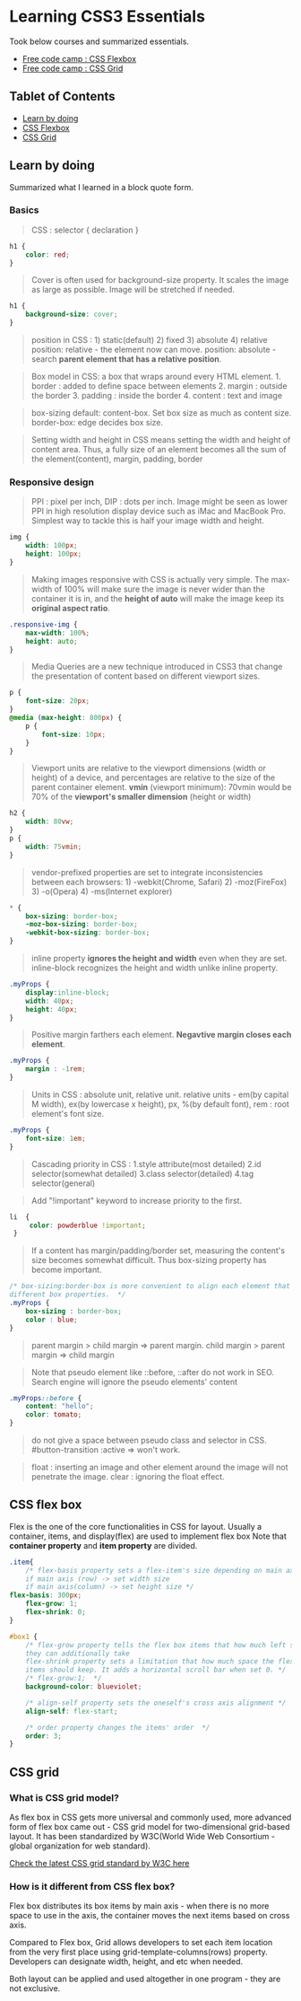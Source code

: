 # Learning CSS3 Essentials
Took below courses and summarized essentials. 

- [Free code camp : CSS Flexbox](https://www.freecodecamp.org/learn/responsive-web-design/#css-flexbox) 
- [Free code camp : CSS Grid](https://www.freecodecamp.org/learn/responsive-web-design/#css-grid) 

## Tablet of Contents 
- [Learn by doing]()
- [CSS Flexbox]()
- [CSS Grid]()

## Learn by doing 
Summarized what I learned in a block quote form. 

### Basics
> CSS : selector { declaration }
```css
h1 {
    color: red;
}
```

> Cover is often used for background-size property. It scales the image as large as possible. Image will be stretched if needed.

```css
h1 { 
    background-size: cover;
}
```

> position in CSS : 1) static(default) 2) fixed 3) absolute 4) relative 
> position: relative - the element now can move.
> position: absolute - search **parent element that has a relative position**.

> Box model in CSS: a box that wraps around every HTML element. 1. border : added to define space between elements 2. margin : outside the border 3. padding : inside the border 4. content : text and image 

> box-sizing default: content-box. Set box size as much as content size. border-box: edge decides box size.

> Setting width and height in CSS means setting the width and height of content area. Thus, a fully size of an element becomes all the sum of the element(content), margin, padding, border

### Responsive design
> PPI : pixel per inch, DIP : dots per inch. Image might be seen as lower PPI in high resolution display device such as iMac and MacBook Pro. Simplest way to tackle this is half your image width and height. 

```css
img { 
    width: 100px;
    height: 100px;
}
```

> Making images responsive with CSS is actually very simple. The max-width of 100% will make sure the image is never wider than the container it is in, and the **height of auto** will make the image keep its **original aspect ratio**.

```css
.responsive-img { 
    max-width: 100%;
    height: auto;
}
```

> Media Queries are a new technique introduced in CSS3 that change the presentation of content based on different viewport sizes.

```css
p {
    font-size: 20px;
}
@media (max-height: 800px) {
    p {
        font-size: 10px;
    }
}
```

> Viewport units are relative to the viewport dimensions (width or height) of a device, and percentages are relative to the size of the parent container element. 
> **vmin** (viewport minimum): 70vmin would be 70% of the **viewport's smaller dimension** (height or width)

```css
h2 { 
    width: 80vw;
}
p { 
    width: 75vmin;
}
```

> vendor-prefixed properties are set to integrate inconsistencies between each browsers:  1) -webkit(Chrome, Safari) 2) -moz(FireFox) 3) -o(Opera) 4) -ms(Internet explorer)

```css
* {
    box-sizing: border-box;
    -moz-box-sizing: border-box;
    -webkit-box-sizing: border-box;
}
```

> inline property **ignores the height and width** even when they are set. inline-block recognizes the height and width unlike inline property.

```css
.myProps { 
    display:inline-block;
    width: 40px;
    height: 40px;
}
```

> Positive margin farthers each element. **Negavtive margin closes each element**.

```css
.myProps { 
    margin : -1rem;
}
```
> Units in CSS : absolute unit, relative unit. 
> relative units - em(by capital M width), ex(by lowercase x height), px, %(by default font), rem : root element's font size.

```css
.myProps { 
    font-size: 1em;
}
```

> Cascading priority in CSS : 1.style attribute(most detailed) 2.id selector(somewhat detailed) 3.class selector(detailed) 4.tag selector(general) 

> Add "!important" keyword to increase priority to the first. 

```css
li  { 
     color: powderblue !important;
 }
```

> If a content has margin/padding/border set, measuring the content's size becomes somewhat difficult. Thus box-sizing property has become important.

```css
/* box-sizing:border-box is more convenient to align each element that has 
different box properties.  */
.myProps { 
    box-sizing : border-box;
    color : blue;
}
```

> parent margin > child margin => parent margin. child margin > parent margin => child margin 

> Note that pseudo element like ::before, ::after do not work in SEO.
Search engine will ignore the pseudo elements' content

```css
.myProps::before {
    content: "hello";
    color: tomato;
}
```

> do not give a space between pseudo class and selector in CSS. #button-transition :active => won't work.

> float : inserting an image and other element around the image will not penetrate the image. clear : ignoring the float effect.


## CSS flex box
Flex is the one of the core functionalities in CSS for layout. 
Usually a container, items, and display(flex) are used to implement flex box
Note that **container property** and **item property** are divided.

```css
.item{
    /* flex-basis property sets a flex-item's size depending on main axis
    if main axis (row) -> set width size
    if main axis(column) -> set height size */
flex-basis: 300px;
    flex-grow: 1;
    flex-shrink: 0;
} 
```

```css
#box1 {
    /* flex-grow property tells the flex box items that how much left space 
    they can additionally take 
    flex-shrink property sets a limitation that how much space the flex box
    items should keep. It adds a horizontal scroll bar when set 0. */
    /* flex-grow:1;  */
    background-color: blueviolet;

    /* align-self property sets the oneself's cross axis alignment */
    align-self: flex-start;

    /* order property changes the items' order  */
    order: 3;
}
```

## CSS grid
### What is CSS grid model? 
As flex box in CSS gets more universal and commonly used, more advanced form of flex box came out - CSS grid model for two-dimensional grid-based layout. It has been standardized by W3C(World Wide Web Consortium - global organization for web standard). 

[Check the latest CSS grid standard by W3C here](https://www.w3.org/TR/css-grid-1/)

### How is it different from CSS flex box? 
Flex box distributes its box items by main axis - when there is no more space to use in the axis, the container moves the next items based on cross axis. 

Compared to Flex box, Grid allows developers to set each item location from the very first place using grid-template-columns(rows) property. Developers can designate width, height, and etc when needed. 

Both layout can be applied and used altogether in one program - they are not exclusive. 